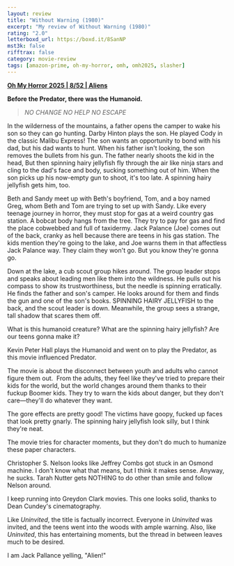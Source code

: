 ```yaml
---
layout: review
title: "Without Warning (1980)"
excerpt: "My review of Without Warning (1980)"
rating: "2.0"
letterboxd_url: https://boxd.it/8SanNP
mst3k: false
rifftrax: false
category: movie-review
tags: [amazon-prime, oh-my-horror, omh, omh2025, slasher]
---
```


<b><a href="https://boxd.it/BQGCY/detail" target="_blank" rel="noopener">Oh My Horror 2025 | 8/52 | Aliens</a></b>

<b>Before the Predator, there was the Humanoid.</b>

<blockquote><i>NO CHANGE
NO HELP
NO ESCAPE</i></blockquote>

In the wilderness of the mountains, a father opens the camper to wake his son so they can go hunting. Darby Hinton plays the son. He played Cody in the classic Malibu Express! The son wants an opportunity to bond with his dad, but his dad wants to hunt. When his father isn't looking, the son removes the bullets from his gun. The father nearly shoots the kid in the head, But then spinning hairy jellyfish fly through the air like ninja stars and cling to the dad's face and body, sucking something out of him. When the son picks up his now-empty gun to shoot, it's too late. A spinning hairy jellyfish gets him, too.

Beth and Sandy meet up with Beth's boyfriend, Tom, and a boy named Greg, whom Beth and Tom are trying to set up with Sandy. Like every teenage journey in horror, they must stop for gas at a weird country gas station. A bobcat body hangs from the tree. They try to pay for gas and find the place cobwebbed and full of taxidermy. Jack Palance (Joe) comes out of the back, cranky as hell because there are teens in his gas station. The kids mention they're going to the lake, and Joe warns them in that affectless Jack Palance way. They claim they won't go. But you know they're gonna go.

Down at the lake, a cub scout group hikes around. The group leader stops and speaks about leading men like them into the wildness. He pulls out his compass to show its trustworthiness, but the needle is spinning erratically. He finds the father and son's camper. He looks around for them and finds the gun and one of the son's books. SPINNING HAIRY JELLYFISH to the back, and the scout leader is down. Meanwhile, the group sees a strange, tall shadow that scares them off.

What is this humanoid creature? What are the spinning hairy jellyfish? Are our teens gonna make it?

Kevin Peter Hall plays the Humanoid and went on to play the Predator, as this movie influenced Predator.

The movie is about the disconnect between youth and adults who cannot figure them out.  From the adults, they feel like they've tried to prepare their kids for the world, but the world changes around them thanks to their fuckup Boomer kids. They try to warn the kids about danger, but they don't care—they'll do whatever they want.

The gore effects are pretty good! The victims have goopy, fucked up faces that look pretty gnarly. The spinning hairy jellyfish look silly, but I think they're neat.

The movie tries for character moments, but they don't do much to humanize these paper characters.

Christopher S. Nelson looks like Jeffrey Combs got stuck in an Osmond machine. I don't know what that means, but I think it makes sense. Anyway, he sucks. Tarah Nutter gets NOTHING to do other than smile and follow Nelson around.

I keep running into Greydon Clark movies. This one looks solid, thanks to Dean Cundey's cinematography.

Like <i>Uninvited</i>, the title is factually incorrect. Everyone in <i>Uninvited</i> was invited, and the teens went into the woods with ample warning. Also, like <i>Uninvited</i>, this has entertaining moments, but the thread in between leaves much to be desired.

I am Jack Pallance yelling, "Alien!"
